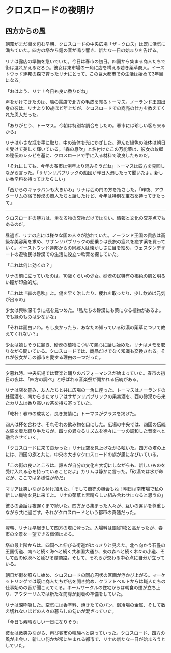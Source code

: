 # クロスロードの夜明け

## 四方からの風

朝霧がまだ街を包む早朝、クロスロードの中央広場「ザ・クロス」は既に活気に満ちていた。四方の塔から鐘の音が鳴り響き、新たな一日の始まりを告げる。

リナは露店の準備を急いでいた。今日は春市の初日。四国から集まる商人たちで街は溢れかえるだろう。彼女は東市場の一角に店を構える若き薬草商人。イーストウッド連邦の森で育ったリナにとって、この巨大都市での生活は始めて3年目になる。

「おはよう、リナ！今日も良い香りだね」

声をかけてきたのは、隣の露店で北方の毛皮を売るトーマス。ノーランド王国出身の彼は、リナより10歳ほど年上だが、クロスロードでの商売の仕方を教えてくれた恩人だった。

「ありがとう、トーマス。今朝は特別な調合をしたの。春市には珍しい客も来るから」

リナは小さな瓶を手に取り、中の液体を光にかざした。澄んだ緑色の液体は朝日を受けて美しく輝いている。「森の息吹」と名付けたこの万能薬は、彼女の故郷の秘伝のレシピを基に、クロスロードで手に入る材料で改良したものだ。

「それにしても、今年の春市は例年より混みそうだね」トーマスは四方を見回しながら言った。「サザンリパブリックの船団が昨日入港したって聞いたよ。新しい香辛料を持ってきたらしい」

「西からのキャラバンも大きいわ」リナは西の門の方を指さした。「昨夜、アウターリムの宿で砂漠の商人たちと話したけど、今年は特別な宝石を持ってきたって」

---

クロスロードの魅力は、単なる物の交換だけではない。情報と文化の交差点でもあるのだ。

昼過ぎ、リナの店には様々な国の人々が訪れていた。ノーランド王国の貴族は高級な美容薬を求め、サザンリパブリックの船乗りは長旅の疲れを癒す薬を買っていく。イーストウッド連邦からの同郷人は懐かしさに目を細め、ウェスタンデザートの遊牧民は砂漠での生活に役立つ軟膏を探していた。

「これは何に効くの？」

リナの前に立っていたのは、10歳くらいの少女。砂漠の民特有の褐色の肌と明るい瞳が印象的だ。

「これは『森の息吹』よ。傷を早く治したり、疲れを取ったり、少し飲めば元気が出るの」

少女は興味深そうに瓶を見つめた。「私たちの砂漠にも薬になる植物があるよ。でも緑のものは少ないな」

「それは面白いわ。もし良かったら、あなたの知っている砂漠の薬草について教えてくれない？」

少女は嬉しそうに頷き、砂漠の植物について熱心に話し始めた。リナはメモを取りながら聞いている。クロスロードでは、商品だけでなく知識も交換される。それが彼女がこの都市を愛する理由の一つだった。

---

夕暮れ時、中央広場では音楽と踊りのパフォーマンスが始まっていた。春市の初日の夜は、「四方の調べ」と呼ばれる音楽祭が開かれる伝統がある。

リナは店を畳み、友人たちと共に広場の一角に座った。トーマスはノーランドの蜂蜜酒を、南からきたマリアはサザンリパブリックの果実酒を、西の砂漠から来たカリムは香り高いお茶を持ち寄っていた。

「乾杯！春市の成功と、良き友情に」トーマスがグラスを掲げた。

四人は杯を合わせ、それぞれの飲み物を口にした。広場の中央では、四国の伝統衣装を着た踊り手たちが、四つの異なるリズムを徐々に一つの調和した音楽へと融合させていく。

「クロスロードに来て良かった」リナは空を見上げながら呟いた。四方の塔の上には、四国の旗と共に、中央の大きなクロスロードの旗が風になびいている。

「この街の良いところは、誰もが自分の文化を大切にしながらも、新しいものを受け入れる心を持っていることだよ」カリムは静かに言った。「砂漠では水が命だが、ここでは多様性が命だ」

マリアは笑いながら付け加えた。「そして商売の機会もね！明日は南市場で私の新しい織物を見に来てよ。リナの薬草と素晴らしい組み合わせになると思うの」

彼らの会話は夜遅くまで続いた。四方から集まった人々が、互いの違いを尊重しながら共に過ごす。それがクロスロードという都市の真髄だった。

---

翌朝、リナは早起きして四方の塔に登った。入場料は銀貨1枚と高かったが、春市の全景を一望できる価値はある。

塔の最上階からは、四国へと伸びる街道がはっきりと見えた。北へ向かう石畳の王国街道、南へと続く海へと続く共和国大通り、東の森へと続く木々の小道、そして西の砂漠へと延びる隊商路。そして、それらが交わる中心点に自分が立っている。

朝日が街を照らし始め、クロスロードの同心円状の区画が浮かび上がる。マーケットリングでは既に商人たちが店を開き始め、クラフトベルトからは職人たちの仕事始めの音が聞こえてくる。ホームサークルの住宅からは朝食の煙が立ち上り、アウターリムでは新たな商隊が到着の準備をしていた。

リナは深呼吸した。空気には香辛料、焼きたてのパン、鍛冶場の金属、そして数え切れないほどの人々の暮らしの匂いが混ざっていた。

「今日も素晴らしい一日になりそう」

彼女は微笑みながら、再び春市の喧騒へと戻っていった。クロスロード、四方の風が出会い、新しい何かが常に生まれる都市で、リナの新たな一日が始まろうとしていた。